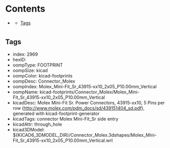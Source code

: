 



Contents
========

* [](#)
	* [Tags](#tags)

# 

## Tags

- index: 2969
- hexID: 
- oompType: FOOTPRINT
- oompSize: kicad
- oompColor: kicad-footprints
- oompDesc: Connector_Molex
- oompIndex: Molex_Mini-Fit_Sr_43915-xx10_2x05_P10.00mm_Vertical
- oompName: kicad-footprints/Connector_Molex/Molex_Mini-Fit_Sr_43915-xx10_2x05_P10.00mm_Vertical
- kicadDesc: Molex Mini-Fit Sr. Power Connectors, 43915-xx10, 5 Pins per row (http://www.molex.com/pdm_docs/sd/439151404_sd.pdf), generated with kicad-footprint-generator
- kicadTags: connector Molex Mini-Fit_Sr side entry
- kicadAttr: through_hole
- kicad3DModel: ${KICAD6_3DMODEL_DIR}/Connector_Molex.3dshapes/Molex_Mini-Fit_Sr_43915-xx10_2x05_P10.00mm_Vertical.wrl

